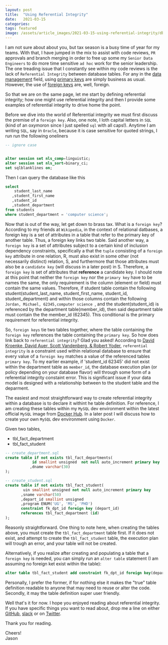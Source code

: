 ```yaml
---
layout: post
title:  "Using Referential Integrity"
date:   2021-03-15 
categories:  
tags: featured 
image: /assets/article_images/2021-03-15-using-referential-integrity/db-rf.png
---
```

I am not sure about about you, but tax season is a busy time of year for my teams. With that, I have jumped in the mix to assist with code reviews, `PR` approvals and branch merging in order to free up some my `Senior Data Engineers` to do more time sensitive `ad hoc` work for the senior leadership. The one treading issue that I constantly see within my code reviews is the lack of `Referential Integrity` between database tables. For any in the [data management](https://en.wikipedia.org/wiki/Data_management) field, using [primary keys](https://en.wikipedia.org/wiki/Primary_key) are simply business as usual. However, the use of [foreign keys](https://en.wikipedia.org/wiki/Foreign_key) are, well, foreign. 
 

So that we are on the same page, let me start by defining referential integrity; how one might use referential integrity and then I provide some examples of referential integrity to drive home the point. 

Before we dive into the world of Referential integrity we must first discuss the premise of a `foreign key`. Also, one note, I loth capital letters in `SQL` (kind of an oxymoron since I just spelled `sql` with all caps!). Anytime I am writing `SQL`, say in `Oracle`, because it is case sensitive for quoted strings, I run run the following oneliners

```sql
-- ignore case


alter session set nls_comp=linguistic;
alter session set nls_sort=binary_ci;
set sqlblanklines on; 
```

Then I can query the database like this

```sql
select 
    student_last_name
   ,student_first_name
   ,student_id
   ,student_department
from students
where student_department = 'computer science'; 
```
Now that is out of the way, let get down to brass tax. What is a `foreign key`? According to my friends at `Wikipedia`, in the context of relational datbases, a foreign key is a set of attributes in a table that refer to the primary key of another table. Thus, a foreign key links two table. Said another way, a `foreign key` is a set of attributes subject to a certain kind of inclusion dependency constraints, specifically a that the `tuple` consisting of a `foreign key` attribute in one relation, R, must also exist in some other (not necessarily distinct) relation, S, and furthermore that those attributes must also be a `candidate key` (will discuss in a later post) in S. Therefore, a `foreign key` is set of attributes that __reference__ a candidate key. I should note at this point that neither the `foreign key` nor the `primary key` have to be names the same, the only requirement is the column (element or field) must contain the same values. Therefore, if student table contain the following student(student_last_name, student_first_name, student_id, student_department) and within those columns contain the following `Jordan, Michael, 62345,computer science `, and the student(student_id) is referenced by the department table(member_id), then said department table must contain the the member_id (62345). This conditional is the primary requirement for referential integrity.  

So, `foreign keys` tie two tables together, where the table containing the `foreign key` references the table containing the `primary key`. So how does link back to `referential integrity`? Glad you asked! According to [David Kroenke, David Auer, Scott Vandenberg, & Robert Yoder](https://www.amazon.com/gp/product/0135188148/ref=ppx_yo_dt_b_asin_image_o07_s00?ie=UTF8&psc=1), `referential integrity` is a constraint used within relational database to ensure that every value of a `foreign key` matches a value of the referenced tables `primary key`. To my earlier example, if 'student_id 62345' did not exist within the department table as `member_id`, the database execution plan (or policy depending on your database flavor) will through some form of a referential integrity constaint error. This is significant issue if your data model is designed with a relationship between to the student table and the deparment. 

The easiest and most straightforward way to create referential integrity within a database is to declare it withint he table definition. For reference, I am creating these tables within my `MySQL` dev environment within the latest official `MySQL` image from [Docker Hub](https://hub.docker.com/_/mysql). In a later post I will discuss how to create your own `MySQL` dev environment using `Docker`. 

Given two tables, 
-   tbl_fact_department
-   tbl_fact_student

```sql
-- create_department.sql
create table if not exists tbl_fact_departments(
            id smallint unsigned  not null auto_increment primary key
           ,dname varchar(30)
);
```

```sql
-- create_student.sql
create table if not exists tbl_fact_student(
        uin smallint unsigned not null auto_increment primary key
       ,sname varchar(50)
       ,depart_id smallint unsigned
       ,program ENUM('UG', 'MS', 'PHD')
       constraint fk_dpt_id foreign key (depart_id)
       references tbl_fact_department (id)
);
```

Reasonly straightforward. One thing to note here, when creating the tables above, you must create the `tbl_fact_department` table first. If it does not exist, and attempt to create the `tbl_fact_student` table, the execution plan will trough an error, and your table will not be created. 

Alternatively, if you realize after creating and populating a table that a `foreign key` is needed, you can simply run an `alter table` statement (I am assuming no foreign ket exist within the table):
```sql
alter table tbl_fact_student add constraint fk_dpt_id foreign key(depart_id) references tbl_fact_department(id);
```

Personally, I prefer the former, if for nothing else it makes the "true" table definition readable to anyone that may need to reuse or alter the code. Secondly, it may the table definition super user friendly. 

Well that's it for now. I hope you enjoyed reading about referential integrity. If you have specific things you want to read about, drop me a line on either [GitHub](https://github.com/jrich8573),  [slack](nadeblg.slack.com) or on [Twitter](https://twitter.com/realjasonrich).   


Thank you for reading. 

Cheers!         
Jason 